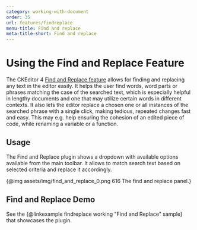 ```yaml
---
category: working-with-document
order: 35
url: features/findreplace
menu-title: Find and replace
meta-title-short: Find and replace
---
```

<!--
Copyright (c) 2003-2021, CKSource - Frederico Knabben. All rights reserved.
For licensing, see LICENSE.md.
-->

# Using the Find and Replace Feature

The CKEditor 4 [Find and Replace feature](https://ckeditor.com/cke4/addon/find) allows for finding and replacing any text in the editor easily. It helps the user find words, word parts or phrases matching the case of the searched text, which is especially helpful in lengthy documents and one that may utilize certain words in different contexts. It also lets the editor replace a chosen one or all instances of the searched phrase with a single click, making tedious, repeated changes fast and easy. This may e.g. help ensuring the cohesion of an edited piece of code, while renaming a variable or a function.

## Usage

The Find and Replace plugin shows a dropdown with available options available from the main toolbar. It allows to match search text based on selected criteria and replace it accordingly.

{@img assets/img/find_and_replace_0.png 616 The find and replace panel.}

## Find and Replace Demo

See the {@linkexample findreplace working "Find and Replace" sample} that showcases the plugin.
